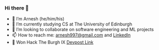 ### Hi there 👋

- 🔭 I’m Arnesh (he/him/his)
- 🌱 I’m currently studying CS at The University of Edinburgh
- 👯 I’m looking to collaborate on software engineering and ML projects
- 📫 How to reach me: arnesh997@gmail.com and [LinkedIn](https://www.linkedin.com/in/arneshsaha/)
- 🎉 Won Hack The Burgh IX [Devpost Link](https://devpost.com/software/customer-loyalty-application)


